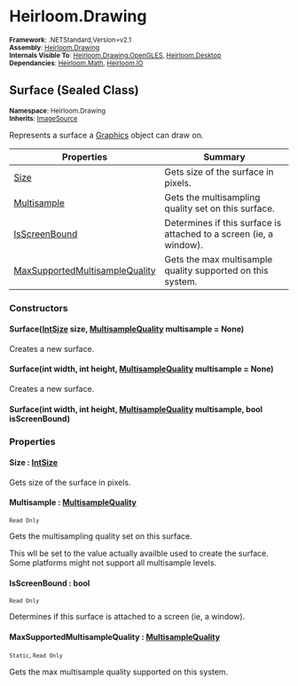 # Heirloom.Drawing

<small>**Framework**: .NETStandard,Version=v2.1</small>  
<small>**Assembly**: [Heirloom.Drawing](../Heirloom.Drawing/Heirloom.Drawing.md)</small>  
<small>**Internals Visible To**: [Heirloom.Drawing.OpenGLES](../Heirloom.Drawing.OpenGLES/Heirloom.Drawing.OpenGLES.md), [Heirloom.Desktop](../Heirloom.Desktop/Heirloom.Desktop.md)</small>  
<small>**Dependancies**: [Heirloom.Math](../Heirloom.Math/Heirloom.Math.md), [Heirloom.IO](../Heirloom.IO/Heirloom.IO.md)</small>  

## Surface (Sealed Class)
<small>**Namespace**: Heirloom.Drawing</small>  
<small>**Inherits**: [ImageSource](Heirloom.Drawing.ImageSource.md)</small>  

Represents a surface a [Graphics](Heirloom.Drawing.Graphics.md) object can draw on.

| Properties                                     | Summary                                                            |
|------------------------------------------------|--------------------------------------------------------------------|
| [Size](#SIZ9C9392F9)                           | Gets size of the surface in pixels.                                |
| [Multisample](#MULD8F2787)                     | Gets the multisampling quality set on this surface.                |
| [IsScreenBound](#ISS465F8F76)                  | Determines if this surface is attached to a screen (ie, a window). |
| [MaxSupportedMultisampleQuality](#MAX50D0FBEA) | Gets the max multisample quality supported on this system.         |

### Constructors

#### Surface([IntSize](../Heirloom.Math/Heirloom.Math.IntSize.md) size, [MultisampleQuality](Heirloom.Drawing.MultisampleQuality.md) multisample = None)

Creates a new surface.

#### Surface(int width, int height, [MultisampleQuality](Heirloom.Drawing.MultisampleQuality.md) multisample = None)

Creates a new surface.

#### Surface(int width, int height, [MultisampleQuality](Heirloom.Drawing.MultisampleQuality.md) multisample, bool isScreenBound)

### Properties

#### <a name="SIZ9C9392F9"></a>Size : [IntSize](../Heirloom.Math/Heirloom.Math.IntSize.md)


Gets size of the surface in pixels.

#### <a name="MULD8F2787"></a>Multisample : [MultisampleQuality](Heirloom.Drawing.MultisampleQuality.md)

<small>`Read Only`</small>

Gets the multisampling quality set on this surface.

This wll be set to the value actually availble used to create the surface. Some platforms might not support all multisample levels.

#### <a name="ISS465F8F76"></a>IsScreenBound : bool

<small>`Read Only`</small>

Determines if this surface is attached to a screen (ie, a window).

#### <a name="MAX50D0FBEA"></a>MaxSupportedMultisampleQuality : [MultisampleQuality](Heirloom.Drawing.MultisampleQuality.md)

<small>`Static`, `Read Only`</small>

Gets the max multisample quality supported on this system.

